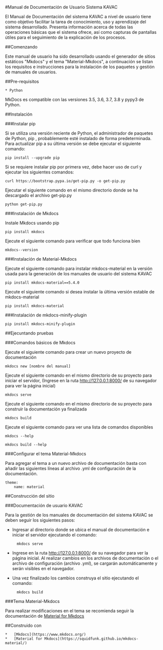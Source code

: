 #Manual de Documentación de Usuario Sistema KAVAC

El Manual de Documentación del sistema KAVAC a nivel de usuario tiene como objetivo facilitar la tarea de conocimiento, uso y aprendizaje del sistema desarrollado. Presenta información acerca de todas las operaciones básicas que el sistema ofrece, así como capturas de pantallas útiles para el seguimiento de la explicación de los procesos.


##Comenzando

Este manual de usuario ha sido desarrollado usando el generador de sitios estáticos "Mkdocs" y el tema "Material-Mkdocs", a continuación se listan los requisitos e instrucciones para la instalación de los paquetes y gestión de manuales de usuarios.


##Pre-requisitos

	* Python 

MkDocs es compatible con las versiones 3.5, 3.6, 3.7, 3.8 y pypy3 de Python.

##Instalación

###Instalar pip

Si se utiliza una versión reciente de Python, el administrador de paquetes de Python, pip , probablemente esté instalado de forma predeterminada.  Para actualizar pip a su última versión se debe ejecutar el siguiente comando:

	pip install --upgrade pip

Si se requiere instalar pip por primera vez, debe hacer uso de curl y ejecutar los siguientes comandos:

	curl https://bootstrap.pypa.io/get-pip.py -o get-pip.py

Ejecutar el siguiente comando en el mismo directorio donde se ha descargado el archivo get-pip.py

	python get-pip.py  


###Instalación de Mkdocs

Instale Mkdocs usando pip

	pip install mkdocs

Ejecute el siguiente comando para verificar que todo funciona bien

	mkdocs--version


###Instalación de Material-Mkdocs

Ejecute el siguiente comando para instalar mkdocs-material en la versión usada para la generación de los manuales de usuario del sistema KAVAC

	pip install mkdocs-material==5.4.0

Ejecute el siguiente comando si desea instalar la última versión estable de mkdocs-material  

	pip install mkdocs-material


###Instalación de mkdocs-minify-plugin

	pip install mkdocs-minify-plugin
	

##Ejecuntando pruebas

###Comandos básicos de Mkdocs

Ejecute el siguiente comando para crear un nuevo proyecto de documentación

	mkdocs new [nombre del manual]

Ejecute el siguiente comando en el mismo directorio de su proyecto para iniciar el servidor, (Ingrese en la ruta http://127.0.0.1:8000/ de su navegador para ver la página inicial)

	mkdocs serve

Ejecute el siguiente comando en el mismo directorio de su proyecto para construir la documentación ya finalizada

	mkdocs build

Ejecute el siguiente comando para ver una lista de comandos disponibles

	mkdocs --help

	mkdocs build --help

###Configurar el tema Material-Mkdocs

Para agregar el tema a un nuevo archivo de documentación basta con añadir las siguientes líneas al archivo .yml de configuración de la documentación.

	theme:
		name: material

##Construcción del sitio

###Documentación de usuario KAVAC

Para la gestión de los manuales de documentación del sistema KAVAC se deben seguir los siguientes pasos:

* Ingresar al directorio donde se ubica el manual de documentación e iniciar el servidor ejecutando el comando:

		mkdocs serve

* Ingrese en la ruta http://127.0.0.1:8000/ de su navegador para ver la página inicial.  Al realizar cambios en los archivos de documentación o el archivo de configuración (archivo .yml), se cargarán automáticamente y serán visibles en el navegador.  

* Una vez finalizado los cambios construya el sitio ejecutando el comando:

		mkdocs build

###Tema Material-Mkdocs

Para realizar modificaciones en el tema se recomienda seguir la documentación de [Material for Mkdocs](https://squidfunk.github.io/mkdocs-material/)

	
##Construido con

	*	[Mkdocs](https://www.mkdocs.org/) 	
	*	[Material for Mkdocs](https://squidfunk.github.io/mkdocs-material/)
